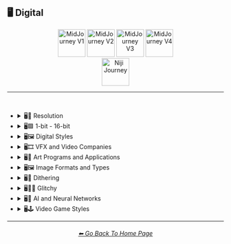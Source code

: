<h2>🖥 Digital</h2>

<div align="center">

[<img src="/Images/Repo_Parts/Buttons/Version_Buttons/button_version_V1_inactive.webp?raw=true" alt="MidJourney V1" height="64" />](/Pages/MJ_V1/Style_Pages/Sphere/Digital.md)
[<img src="/Images/Repo_Parts/Buttons/Version_Buttons/button_version_V2_inactive.webp?raw=true" alt="MidJourney V2" height="64" />](/Pages/MJ_V2/Style_Pages/Sphere/Digital.md)
[<img src="/Images/Repo_Parts/Buttons/Version_Buttons/button_version_V3_inactive.webp?raw=true" alt="MidJourney V3" height="64" />](/Pages/MJ_V3/Style_Pages/Just_The_Style/Digital.md)
[<img src="/Images/Repo_Parts/Buttons/Version_Buttons/button_version_V4_inactive.webp?raw=true" alt="MidJourney V4" height="64" />](/Pages/MJ_V4/Style_Pages/Just_The_Style/Digital.md)
<br>
[<img src="/Images/Repo_Parts/Buttons/Version_Buttons/button_version_niji_active_full.webp?raw=true" alt="Niji Journey" height="64" />](/Pages/Niji_Journey/Style_Pages/Digital.md)


</div>

<hr>
<br>


- <details><summary>🖥📐 Resolution</summary><p><div align="center">

	| 4k |
	| :-: |
	| <img src="/Images/Niji_Journey/MidJourney_Styles/4k.png?raw=true" width="256" /> |

	</div></p></details>


- <details><summary>🖥🟩 1-bit - 16-bit</summary><p><div align="center">

	| 8-bit |
	| :-: |
	| <img src="/Images/Niji_Journey/MidJourney_Styles/8-bit.png?raw=true" width="256" /> |

	</div></p></details>


- <details><summary>🖥🖼 Digital Styles</summary><p><div align="center">

	| Cyberdelic |
	| :-: |
	| <img src="/Images/Niji_Journey/MidJourney_Styles/Cyberdelic.png?raw=true" width="256" /> |

	</div></p></details>


- <details><summary>🖥🎞 VFX and Video Companies</summary><p><div align="center">

	| Disney |
	| :-: |
	| <img src="/Images/Niji_Journey/MidJourney_Styles/Disney.png?raw=true" width="256" /> |

	</div></p></details>


- <details><summary>🖥🎨 Art Programs and Applications</summary><p><div align="center">

	| Microsoft Paint |
	| :-: |
	| <img src="/Images/Niji_Journey/MidJourney_Styles/Microsoft_Paint.png?raw=true" width="256" /> |

	</div></p></details>


- <details><summary>🖥🖼 Image Formats and Types</summary><p><div align="center">

	| Lowpoly |
	| :-: |
	| <img src="/Images/Niji_Journey/MidJourney_Styles/Lowpoly.png?raw=true" width="256" /> |

	<br>

	| Pixel Art |
	| :-: |
	| <img src="/Images/Niji_Journey/MidJourney_Styles/Pixel_Art.png?raw=true" width="256" /> |

	</div></p></details>


- <details><summary>🖥🏁 Dithering</summary><p><div align="center">

	| Floyd–Steinberg Dithering |
	| :-: |
	| <img src="/Images/Niji_Journey/MidJourney_Styles/FloydSteinberg_Dithering.png?raw=true" width="256" /> |

	</div></p></details>


- <details><summary>🖥👩‍💻 Glitchy</summary><p><div align="center">

	| Databending |
	| :-: |
	| <img src="/Images/Niji_Journey/MidJourney_Styles/Databending.png?raw=true" width="256" /> |

	</div></p></details>


- <details><summary>🖥🧠 AI and Neural Networks</summary><p><div align="center">

	| Deep Dream |
	| :-: |
	| <img src="/Images/Niji_Journey/MidJourney_Styles/Deep_Dream.png?raw=true" width="256" /> |

	</div></p></details>


- <details><summary>🖥🕹 Video Game Styles</summary><p><div align="center">

	| Tetris |
	| :-: |
	| <img src="/Images/Niji_Journey/MidJourney_Styles/Tetris.png?raw=true" width="256" /> |

	</div></p></details>


<hr><!--------------->
<div align="center">
<h6><a href="https://github.com/willwulfken/MidJourney-Styles-and-Keywords-Reference/blob/main/README.md">⬅ Go Back To Home Page</a></h6>
</div>
